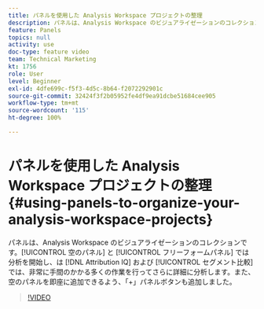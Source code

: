 ```yaml
---
title: パネルを使用した Analysis Workspace プロジェクトの整理
description: パネルは、Analysis Workspace のビジュアライゼーションのコレクションです。空のパネルとフリーフォームパネルでは分析を開始し、Attribution IQ およびセグメント比較では、非常に手間のかかる多くの作業を行ってさらに詳細に分析します。また、空のパネルを即座に追加できるよう、「+」パネルボタンも追加しました。
feature: Panels
topics: null
activity: use
doc-type: feature video
team: Technical Marketing
kt: 1756
role: User
level: Beginner
exl-id: 4dfe699c-f5f3-4d5c-8b64-f2072292901c
source-git-commit: 32424f3f2b05952fe4df9ea91dcbe51684cee905
workflow-type: tm+mt
source-wordcount: '115'
ht-degree: 100%

---
```


# パネルを使用した Analysis Workspace プロジェクトの整理 {#using-panels-to-organize-your-analysis-workspace-projects}

パネルは、Analysis Workspace のビジュアライゼーションのコレクションです。[!UICONTROL 空のパネル] と [!UICONTROL フリーフォームパネル] では分析を開始し、は [!DNL Attribution IQ] および [!UICONTROL セグメント比較] では、非常に手間のかかる多くの作業を行ってさらに詳細に分析します。また、空のパネルを即座に追加できるよう、「+」パネルボタンも追加しました。

>[!VIDEO](https://video.tv.adobe.com/v/23388/?quality=12)
